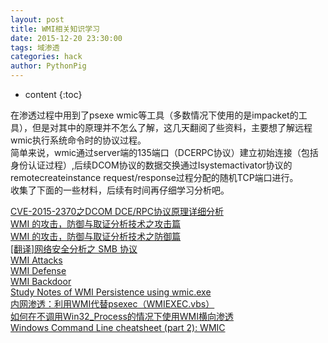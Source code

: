 ```yaml
---
layout: post
title: WMI相关知识学习
date: 2015-12-20 23:30:00
tags: 域渗透
categories: hack 
author: PythonPig
---
```

* content
{:toc}

在渗透过程中用到了psexe wmic等工具（多数情况下使用的是impacket的工具），但是对其中的原理并不怎么了解，这几天翻阅了些资料，主要想了解远程wmic执行系统命令时的协议过程。  
简单来说，wmic通过server端的135端口（DCERPC协议）建立初始连接（包括身份认证过程）,后续DCOM协议的数据交换通过Isystemactivator协议的remotecreateinstance request/response过程分配的随机TCP端口进行。  
收集了下面的一些材料，后续有时间再仔细学习分析吧。  





[CVE-2015-2370之DCOM DCE/RPC协议原理详细分析](https://www.anquanke.com/post/id/167057)  
[WMI 的攻击，防御与取证分析技术之攻击篇](http://drops.wooyun.org/tips/9973)  
[WMI 的攻击，防御与取证分析技术之防御篇](http://drops.wooyun.org/tips/10346)  
[[翻译]网络安全分析之 SMB 协议](https://bbs.pediy.com/thread-223721.htm)  
[WMI Attacks](http://www.anquan.us/static/drops/tips-8189.html)  
[WMI Defense](http://www.anquan.us/static/drops/tips-8290.html)  
[WMI Backdoor](http://www.anquan.us/static/drops/tips-8260.html)  
[Study Notes of WMI Persistence using wmic.exe](https://3gstudent.github.io/3gstudent.github.io/Study-Notes-of-WMI-Persistence-using-wmic.exe/)  
[内网渗透：利用WMI代替psexec（WMIEXEC.vbs）](http://www.91ri.org/12908.html)  
[如何在不调用Win32_Process的情况下使用WMI横向渗透](https://www.anquanke.com/post/id/144671)  
[Windows Command Line cheatsheet (part 2): WMIC](https://www.andreafortuna.org/dfir/windows-command-line-cheatsheet-part-2-wmic/)  